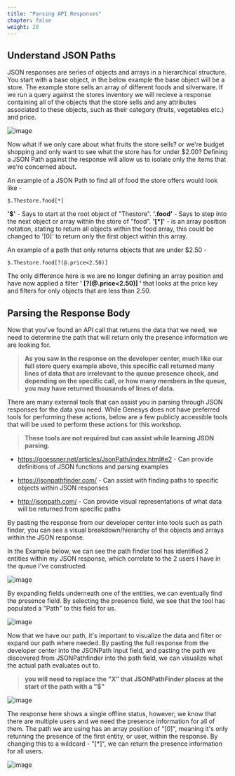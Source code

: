 ```yaml
---
title: "Parsing API Responses"
chapter: false
weight: 20
---
```


## Understand JSON Paths
JSON responses are series of objects and arrays in a hierarchical structure. You start with a base object, in the below example the base object will be a store. The example store sells an array of different foods and silverware. If we run a query against the stores inventory we will recieve a response containing all of the objects that the store sells and any attributes associated to these objects, such as their category (fruits, vegetables etc.) and price.

![image](/images/storeexample.PNG)

Now what if we only care about what fruits the store sells? or we're budget shopping and only want to see what the store has for under $2.00? Defining a JSON Path against the response will allow us to isolate only the items that we're concerned about.

An example of a JSON Path to find all of food the store offers would look like - 
```
$.Thestore.food[*]
```
**'$'** - Says to start at the root object of "Thestore".
**'.food'** - Says to step into the next object or array within the store of "food".
**'[*]'** - is an array position notation, stating to return all objects within the food array, this could be changed to '[0]' to return only the first object within this array.

An example of a path that only returns objects that are under $2.50 - 
```
$.Thestore.food[?(@.price<2.50)]
```
The only difference here is we are no longer defining an array position and have now applied a filter **' [?(@.price<2.50)] '** that looks at the price key and filters for only objects that are less than 2.50.

## Parsing the Response Body

Now that you've found an API call that returns the data that we need, we need to determine the path that will return only the presence information we are looking for.
>**As you saw in the response on the developer center, much like our full store query example above, this specific call returned many lines of data that are irrelevant to the queue presence check, and depending on the specific call, or how many members in the queue, you may have returned thousands of lines of data.**

There are many external tools that can assist you in parsing through JSON responses for the data you need. While Genesys does not have preferred tools for performing these actions, below are a few publicly accessible tools that will be used to perform these actions for this workshop. 
>**These tools are not required but can assist while learning JSON parsing.**

  * https://goessner.net/articles/JsonPath/index.html#e2 - Can provide definitions of JSON functions and parsing examples

  * https://jsonpathfinder.com/ - Can assist with finding paths to specific objects within JSON responses

  * http://jsonpath.com/ - Can provide visual representations of what data will be returned from specific paths

By pasting the response from our developer center into tools such as path finder, you can see a visual breakdown/hierarchy of the objects and arrays within the JSON response.

In the Example below, we can see the path finder tool has identified 2 entities within my JSON response, which correlate to the 2 users I have in the queue I've constructed.

![image](/images/pathfinder1.PNG)

By expanding fields underneath one of the entities, we can eventually find the presence field. By selecting the presence field, we see that the tool has populated a "Path" to this field for us. 

![image](/images/pathfinder2.PNG)

Now that we have our path, it's important to visualize the data and filter or expand our path where needed. By pasting the full response from the developer center into the JSONPath Input field, and pasting the path we discovered from JSONPathfinder into the path field, we can visualize what the actual path evaluates out to.
>**you will need to replace the "X" that JSONPathFinder places at the start of the path with a "$"**

![image](/images/Jsonpath1.PNG)

The response here shows a single offline status, however; we know that there are multiple users and we need the presence information for all of them. The path we are using has an array position of "[0]", meaning it's only returning the presence of the first entity, or user, within the response. By changing this to a wildcard - "[*]", we can return the presence information for all users.

![image](/images/Jsonpath2.PNG)